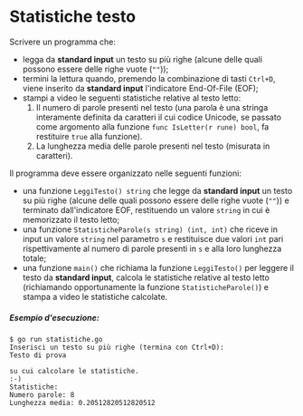 # Statistiche testo

Scrivere un programma che: 
* legga da **standard input** un testo su più righe (alcune delle quali possono essere delle righe vuote (`""`));
* termini la lettura quando, premendo la combinazione di tasti `Ctrl+D`, viene inserito da **standard input** l'indicatore End-Of-File (EOF);
* stampi a video le seguenti statistiche relative al testo letto:
  1. Il numero di parole presenti nel testo (una parola è una stringa interamente definita da caratteri il cui codice Unicode, se passato come argomento alla funzione `func IsLetter(r rune) bool`, fa restituire `true` alla funzione).
  2. La lunghezza media delle parole presenti nel testo (misurata in caratteri).

Il programma deve essere organizzato nelle seguenti funzioni:
* una funzione `LeggiTesto() string` che legge da **standard input** un testo su più righe (alcune delle quali possono essere delle righe vuote (`""`)) e terminato dall'indicatore EOF, restituendo un valore `string` in cui è memorizzato il testo letto;
* una funzione `StatisticheParole(s string) (int, int)` che riceve in input un valore `string` nel parametro `s` e restituisce due valori `int` pari rispettivamente al numero di parole presenti in `s` e alla loro lunghezza totale;
* una funzione `main()` che richiama la funzione `LeggiTesto()` per leggere il testo da **standard input**, calcola le statistiche relative al testo letto (richiamando opportunamente la funzione `StatisticheParole()`) e stampa a video le statistiche calcolate.

##### Esempio d'esecuzione:

```text
$ go run statistiche.go
Inserisci un testo su più righe (termina con Ctrl+D):
Testo di prova 

su cui calcolare le statistiche.
:-)
Statistiche:
Numero parole: 8
Lunghezza media: 0.20512820512820512
```
